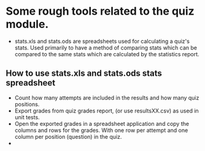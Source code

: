 Some rough tools related to the quiz module.
===========================================

* stats.xls and stats.ods are spreadsheets used for calculating a quiz's stats. Used primarily to have a method of comparing
stats which can be compared to the same stats which are calculated by the statistics report.



## How to use stats.xls and stats.ods stats spreadsheet

- Count how many attempts are included in the results and how many quiz positions.
- Export grades from quiz grades report, (or use resultsXX.csv) as used in unit tests.
- Open the exported grades in a spreadsheet application and copy the columns and rows for the grades. With one row per attempt
and one column per position (question) in the quiz.
-
